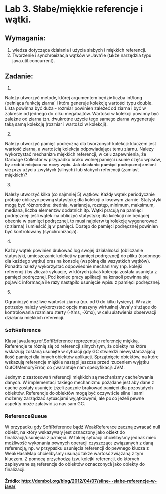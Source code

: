 
# Lab 3. Słabe/miękkie referencje i wątki.

## Wymagania:
 1. wiedza dotycząca działania i użycia słabych i miękkich referencji. 
 2. Tworzenie i synchronizacja wątków w Java'ie (także narzędzia typu java.util.concurrent).

## Zadanie:

1. 
Należy utworzyć metodę, której argumentem będzie liczba int/long (pełniąca funkcję ziarna) i która generuje kolekcję wartości typu double. Lista powinna być duża – rozmiar powinien zależeć od ziarna i być w zakresie od jednego do kilku megabajtów. Wartości w kolekcji powinny być zależne od ziarna tzn. dwukrotne użycie tego samego ziarna wygeneruje taką samą kolekcję (rozmiar i wartości w kolekcji).

2. 
Nalezy utworzyć pamięć podręczną dla tworzonych kolekcji: kluczem jest wartość ziarna, a wartością kolekcja odpowiadająca temu ziarnu. Należy wykorzystać mechanizm miękkich referencji, w celu zapewnienia, że Garbage Collector w przypadku braku wolnej pamięci usunie część wpisów, by zrobić miejsce na nowy wpis. Jak działanie pamięci podręcznej zmieni się przy użyciu zwykłych (silnych) lub słabych referencji (zamiast miękkich)?

3. 
Należy utworzyć kilka (co najmniej 5) wątków. Każdy wątek periodycznie próbuje obliczyć pewną statystykę dla kolekcji o losowym ziarnie. Statystyki mogą być różnorodne: średnia, wariancja, rozstęp, minimum, maksimum, mediana, liczba elementów dodatnich itp. Wątki pracują na pamięci podręcznej: jeśli wątek ma obliczyć statystykę dla kolekcji nie będącej obecnie w pamięci podręcznej, to musi najpierw tą kolekcję wygenerować (z ziarna) i umieścić ją w pamięci. Dostęp do pamięci podręcznej powinien być kontrolowany (synchronizacja).

4. 
Każdy wątek powinien drukować log swojej działalności (obliczanie statystyki, umieszczanie kolekcji w pamięci podręcznej) do pliku (osobnego dla każdego wątku) oraz na konsolę (wspólną dla wszystkich wątków). Ponadto należy wykorzystać odpowiednie mechanizmy (np. kolejki referencji) by zliczać sytuacje, w których jakaś kolekcja została usunięta z pamięci podręcznej. Pod koniec pracy aplikacji na konsoli powinna się pojawić informacja ile razy nastąpiło usunięcie wpisu z pamięci podręcznej.

5. 
Ograniczyć możliwe wartości ziarna (np. od 0 do kilku tysięcy). W razie potrzeby należy wykorzystać opcje maszyny wirtualnej Java'y służące do kontrolowania rozmiaru sterty (-Xms, -Xmx), w celu ułatwienia obserwacji działania miękkich referencji.


### SoftReference

Klasa java.lang.ref.SoftReference reprezentuje referencję miękką. Referencje te różnią się od referencji silnych tym, że obiekty na które wskazują zostaną usunięte w sytuacji gdy GC stwierdzi niewystarczającą ilość pamięci dla innych obiektów aplikacji. Sprzątnięcie obiektów, na które wskazują referencje miękkie nastąpi jeszcze przed rzuceniem wyjątku OutOfMemoryError, co gwarantuje nam specyfikacja JVM.

Jednym z zastosowań referencji miękkich są mechanizmy cache’owania danych. W implementacji takiego mechanizmu pożądane jest aby dane z cache zostały usunięte jeżeli zacznie brakować pamięci dla pozostałych obiektów. Referencje do obiektów mogą być oczywiście silne i sami możemy zarządzać sytuacjami wyjątkowymi, ale po co jeżeli pewne aspekty może załatwić za nas sam GC. 

### ReferenceQueue
W przypadku gdy SoftReference bądź WeakReference zaczną zwracać null obiekt, na który wskazywały jest oznaczony jako obiekt do finalizacji/usunięcia z pamięci. W takiej sytuacji chcielibyśmy jednak mieć możliwość wykonania pewnych operacji czyszczące związanych z daną referencją, np. w przypadku usunięcia referencji do pewnego klucza z WeakHashMap chcielibyśmy usunąć także wartość związaną z tym kluczem. Z pomocą przychodzą tzw. kolejki referencji, do których zapisywane są referencje do obiektów oznaczonych jako obiekty do finalizacji.

#### Źródło: http://dembol.org/blog/2012/04/07/silne-i-slabe-referencje-w-java/